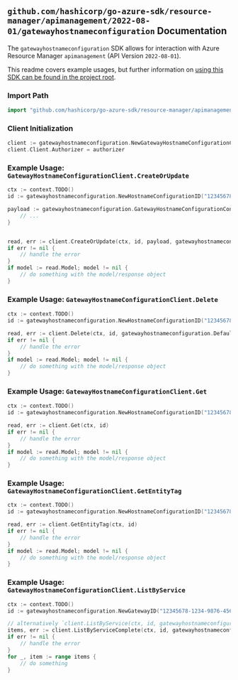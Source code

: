 
## `github.com/hashicorp/go-azure-sdk/resource-manager/apimanagement/2022-08-01/gatewayhostnameconfiguration` Documentation

The `gatewayhostnameconfiguration` SDK allows for interaction with Azure Resource Manager `apimanagement` (API Version `2022-08-01`).

This readme covers example usages, but further information on [using this SDK can be found in the project root](https://github.com/hashicorp/go-azure-sdk/tree/main/docs).

### Import Path

```go
import "github.com/hashicorp/go-azure-sdk/resource-manager/apimanagement/2022-08-01/gatewayhostnameconfiguration"
```


### Client Initialization

```go
client := gatewayhostnameconfiguration.NewGatewayHostnameConfigurationClientWithBaseURI("https://management.azure.com")
client.Client.Authorizer = authorizer
```


### Example Usage: `GatewayHostnameConfigurationClient.CreateOrUpdate`

```go
ctx := context.TODO()
id := gatewayhostnameconfiguration.NewHostnameConfigurationID("12345678-1234-9876-4563-123456789012", "example-resource-group", "serviceName", "gatewayId", "hcId")

payload := gatewayhostnameconfiguration.GatewayHostnameConfigurationContract{
	// ...
}


read, err := client.CreateOrUpdate(ctx, id, payload, gatewayhostnameconfiguration.DefaultCreateOrUpdateOperationOptions())
if err != nil {
	// handle the error
}
if model := read.Model; model != nil {
	// do something with the model/response object
}
```


### Example Usage: `GatewayHostnameConfigurationClient.Delete`

```go
ctx := context.TODO()
id := gatewayhostnameconfiguration.NewHostnameConfigurationID("12345678-1234-9876-4563-123456789012", "example-resource-group", "serviceName", "gatewayId", "hcId")

read, err := client.Delete(ctx, id, gatewayhostnameconfiguration.DefaultDeleteOperationOptions())
if err != nil {
	// handle the error
}
if model := read.Model; model != nil {
	// do something with the model/response object
}
```


### Example Usage: `GatewayHostnameConfigurationClient.Get`

```go
ctx := context.TODO()
id := gatewayhostnameconfiguration.NewHostnameConfigurationID("12345678-1234-9876-4563-123456789012", "example-resource-group", "serviceName", "gatewayId", "hcId")

read, err := client.Get(ctx, id)
if err != nil {
	// handle the error
}
if model := read.Model; model != nil {
	// do something with the model/response object
}
```


### Example Usage: `GatewayHostnameConfigurationClient.GetEntityTag`

```go
ctx := context.TODO()
id := gatewayhostnameconfiguration.NewHostnameConfigurationID("12345678-1234-9876-4563-123456789012", "example-resource-group", "serviceName", "gatewayId", "hcId")

read, err := client.GetEntityTag(ctx, id)
if err != nil {
	// handle the error
}
if model := read.Model; model != nil {
	// do something with the model/response object
}
```


### Example Usage: `GatewayHostnameConfigurationClient.ListByService`

```go
ctx := context.TODO()
id := gatewayhostnameconfiguration.NewGatewayID("12345678-1234-9876-4563-123456789012", "example-resource-group", "serviceName", "gatewayId")

// alternatively `client.ListByService(ctx, id, gatewayhostnameconfiguration.DefaultListByServiceOperationOptions())` can be used to do batched pagination
items, err := client.ListByServiceComplete(ctx, id, gatewayhostnameconfiguration.DefaultListByServiceOperationOptions())
if err != nil {
	// handle the error
}
for _, item := range items {
	// do something
}
```
